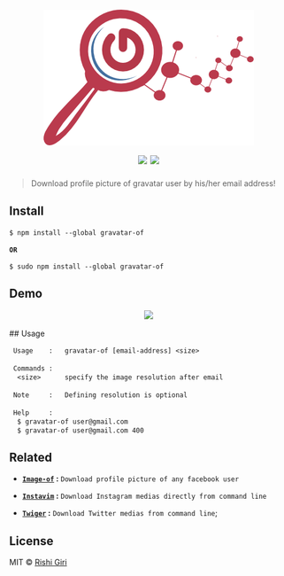 <h1 align="center">
<br>
<img src="https://raw.githubusercontent.com/rishigiridotcom/rishigiri.com/gh-pages/github/gravatar.png"></img>
<br>
<img src="https://travis-ci.org/CodeDotJS/gravatar-of.svg?branch=master">
<img src="https://img.shields.io/badge/code_style-XO-5ed9c7.svg">
</h1>

> Download profile picture of gravatar user by his/her email address!

## Install

```
$ npm install --global gravatar-of

```
__`OR`__
```
$ sudo npm install --global gravatar-of
```

## Demo

<p align="center">
<img src="https://raw.githubusercontent.com/CodeDotJS/gravatar-of/master/media/ezgif-1-3b5324134a.gif">
</p>
## Usage

```
 Usage    :   gravatar-of [email-address] <size>

 Commands :
  <size>      specify the image resolution after email

 Note     :   Defining resolution is optional

 Help     :
  $ gravatar-of user@gmail.com
  $ gravatar-of user@gmail.com 400

```

## Related

- __[`Image-of`](https://github.com/CodeDotJS/image-of) :__ `Download profile picture of any facebook user`

- __[`Instavim`](https://github.com/CodeDotJS/instavim) :__ `Download Instagram medias directly from command line`

- __[`Twiger`](https://github.com/CodeDotJS/twiger) :__ `Download Twitter medias from command line`;


## License

MIT © [Rishi Giri](http://rishigiri.com)
